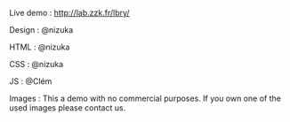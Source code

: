 Live demo : http://lab.zzk.fr/lbry/

Design : @nizuka

HTML : @nizuka

CSS : @nizuka

JS : @Clém

Images : This a demo with no commercial purposes. If you own one of the used images please contact us.